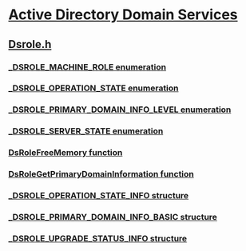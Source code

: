 # [Active Directory Domain Services](../_ad/index.md)
## [Dsrole.h](index.md)
### [_DSROLE_MACHINE_ROLE enumeration](../dsrole/ne-dsrole-_dsrole_machine_role.md)
### [_DSROLE_OPERATION_STATE enumeration](../dsrole/ne-dsrole-_dsrole_operation_state.md)
### [_DSROLE_PRIMARY_DOMAIN_INFO_LEVEL enumeration](../dsrole/ne-dsrole-_dsrole_primary_domain_info_level.md)
### [_DSROLE_SERVER_STATE enumeration](../dsrole/ne-dsrole-_dsrole_server_state.md)
### [DsRoleFreeMemory function](../dsrole/nf-dsrole-dsrolefreememory.md)
### [DsRoleGetPrimaryDomainInformation function](../dsrole/nf-dsrole-dsrolegetprimarydomaininformation.md)
### [_DSROLE_OPERATION_STATE_INFO structure](../dsrole/ns-dsrole-_dsrole_operation_state_info.md)
### [_DSROLE_PRIMARY_DOMAIN_INFO_BASIC structure](../dsrole/ns-dsrole-_dsrole_primary_domain_info_basic.md)
### [_DSROLE_UPGRADE_STATUS_INFO structure](../dsrole/ns-dsrole-_dsrole_upgrade_status_info.md)
